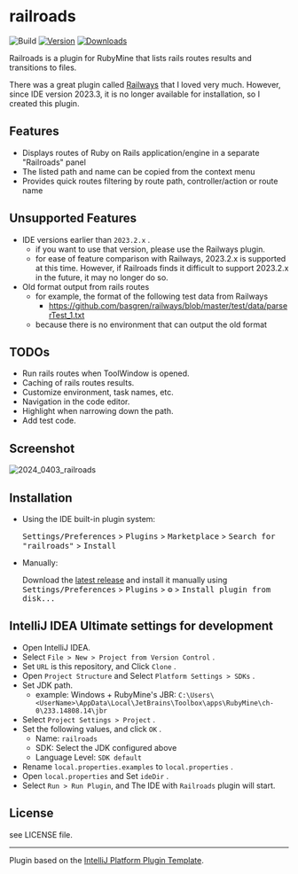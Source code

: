# railroads

![Build](https://github.com/thinkAmi/railroads/workflows/Build/badge.svg)
[![Version](https://img.shields.io/jetbrains/plugin/v/24076-railroads.svg)](https://plugins.jetbrains.com/plugin/24076-railroads)
[![Downloads](https://img.shields.io/jetbrains/plugin/d/24076-railroads.svg)](https://plugins.jetbrains.com/plugin/24076-railroads)

<!-- Plugin description -->

Railroads is a plugin for RubyMine that lists rails routes results and transitions to files.

There was a great plugin called [Railways](https://plugins.jetbrains.com/plugin/7110-railways) that I loved very much. However, since IDE version 2023.3, it is no longer available for installation, so I created this plugin.

## Features

- Displays routes of Ruby on Rails application/engine in a separate "Railroads" panel
- The listed path and name can be copied from the context menu
- Provides quick routes filtering by route path, controller/action or route name

<!-- Plugin description end -->

## Unsupported Features

- IDE versions earlier than `2023.2.x` .
  - if you want to use that version, please use the Railways plugin.
  - for ease of feature comparison with Railways, 2023.2.x is supported at this time. However, if Railroads finds it difficult to support 2023.2.x in the future, it may no longer do so.
- Old format output from rails routes
  - for example, the format of the following test data from Railways
    - https://github.com/basgren/railways/blob/master/test/data/parserTest_1.txt
  - because there is no environment that can output the old format

## TODOs

- Run rails routes when ToolWindow is opened.
- Caching of rails routes results.
- Customize environment, task names, etc.
- Navigation in the code editor.
- Highlight when narrowing down the path.
- Add test code.


## Screenshot

![2024_0403_railroads](https://github.com/thinkAmi/railroads/assets/1299734/2bfb5126-60dd-45f6-816e-3627bc96b904)


## Installation

- Using the IDE built-in plugin system:
  
  <kbd>Settings/Preferences</kbd> > <kbd>Plugins</kbd> > <kbd>Marketplace</kbd> > <kbd>Search for "railroads"</kbd> >
  <kbd>Install</kbd>
  
- Manually:

  Download the [latest release](https://github.com/thinkAmi/railroads/releases/latest) and install it manually using
  <kbd>Settings/Preferences</kbd> > <kbd>Plugins</kbd> > <kbd>⚙️</kbd> > <kbd>Install plugin from disk...</kbd>

## IntelliJ IDEA Ultimate settings for development

- Open IntelliJ IDEA.
- Select `File > New > Project from Version Control` .
- Set `URL` is this repository, and Click `Clone` .
- Open `Project Structure` and Select `Platform Settings > SDKs` .
- Set JDK path.
  - example: Windows + RubyMine's JBR: `C:\Users\<UserName>\AppData\Local\JetBrains\Toolbox\apps\RubyMine\ch-0\233.14808.14\jbr`
- Select `Project Settings > Project` .
- Set the following values, and click `OK` .
  - Name: `railroads`
  - SDK: Select the JDK configured above
  - Language Level: `SDK default`
- Rename `local.properties.examples` to `local.properties` .
- Open `local.properties` and Set `ideDir` .
- Select `Run > Run Plugin`, and The IDE with `Railroads` plugin will start.

## License

see LICENSE file.

---
Plugin based on the [IntelliJ Platform Plugin Template][template].

[template]: https://github.com/JetBrains/intellij-platform-plugin-template
[docs:plugin-description]: https://plugins.jetbrains.com/docs/intellij/plugin-user-experience.html#plugin-description-and-presentation
